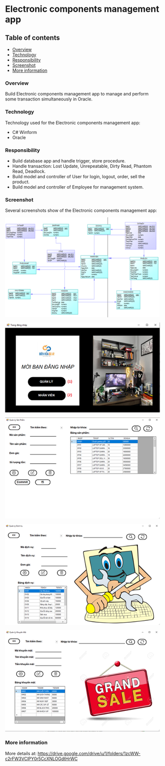 # Electronic components management app

## Table of contents
  - [Overview](#overview)
  - [Technology](#technology)
  - [Responsibility](#responsibility)
  - [Screenshot](#screenshot)
  - [More information](#information)
### Overview

Build Electronic components management app to manage and perform some transaction simultaneously in Oracle.

### Technology

Technology used for the Electronic components management app: 

- C# Winform
- Oracle

### Responsibility

- Build database app and handle trigger, store procedure.
- Handle transaction: Lost Update, Unrepeatable, Dirty Read, Phantom Read, Deadlock.
- Build model and controller of User for login, logout, order, sell the product.
- Build model and controller of Employee for management system.


### Screenshot

Several screenshots show of the Electronic components management app:

![](https://github.com/Bachos0605/Electronic-components-management-app/blob/main/Image/CSDL.png)

![](https://github.com/Bachos0605/Electronic-components-management-app/blob/main/Image/%C4%90%C4%83ng%20nh%E1%BA%ADp.png)

![](https://github.com/Bachos0605/Electronic-components-management-app/blob/main/Image/Qu%E1%BA%A3n%20l%C3%BD%20s%E1%BA%A3n%20ph%E1%BA%A9m.png)

![](https://github.com/Bachos0605/Electronic-components-management-app/blob/main/Image/Qu%E1%BA%A3n%20l%C3%BD%20d%E1%BB%8Bch%20v%E1%BB%A5.png)

![](https://github.com/Bachos0605/Electronic-components-management-app/blob/main/Image/Qu%E1%BA%A3n%20l%C3%BD%20khuy%E1%BA%BFn%20m%C3%A3i.png)

### More information

More details at: https://drive.google.com/drive/u/1/folders/1zcWW-c2rFW3VClPY0r5CcXNLOGdtHrWC








